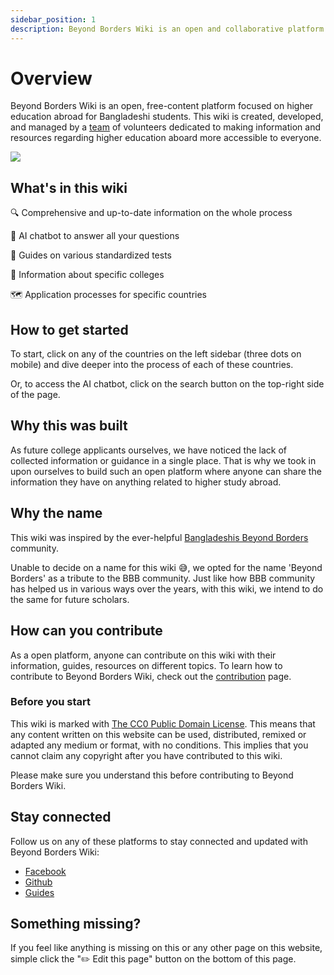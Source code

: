 ```yaml
---
sidebar_position: 1
description: Beyond Borders Wiki is an open and collaborative platform designed to empower Bangladeshi students on their journey to study abroad.
---
```


# Overview

Beyond Borders Wiki is an open, free-content platform focused on higher education abroad for Bangladeshi students. This wiki is created, developed, and managed by a [team](/team) of volunteers dedicated to making information and resources regarding higher education aboard more accessible to everyone.

![](/img/banner-thin-dark.png)

## What's in this wiki

🔍 Comprehensive and up-to-date information on the whole process

🤖 AI chatbot to answer all your questions

📘 Guides on various standardized tests

🏫  Information about specific colleges

🗺️ Application processes for specific countries

## How to get started

To start, click on any of the countries on the left sidebar (three dots on mobile) and dive deeper into the process of each of these countries.

Or, to access the AI chatbot, click on the search button on the top-right side of the page.

## Why this was built

As future college applicants ourselves, we have noticed the lack of collected information or guidance in a single place. That is why we took in upon ourselves to build such an open platform where anyone can share the information they have on anything related to higher study abroad.

## Why the name

This wiki was inspired by the ever-helpful [Bangladeshis Beyond Borders](https://www.facebook.com/groups/BdBeyondBorder) community.

Unable to decide on a name for this wiki 😅, we opted for the name 'Beyond Borders' as a tribute to the BBB community. Just like how BBB community has helped us in various ways over the years, with this wiki, we intend to do the same for future scholars.

## How can you contribute

As a open platform, anyone can contribute on this wiki with their information, guides, resources on different topics. To learn how to contribute to Beyond Borders Wiki, check out the [contribution](/contribute) page.

### Before you start

This wiki is marked with [The CC0 Public Domain License](https://creativecommons.org/publicdomain/zero/1.0/). This means that any content written on this website can be used, distributed, remixed or adapted any medium or format, with no conditions. This implies that you cannot claim any copyright after you have contributed to this wiki.

Please make sure you understand this before contributing to Beyond Borders Wiki.


## Stay connected

Follow us on any of these platforms to stay connected and updated with Beyond Borders Wiki:

- [Facebook](https://www.facebook.com/wiki.beyondborders)
- [Github](https://github.com/MY-Sabil/beyondborders-wiki)
- [Guides](/guides)

## Something missing?

If you feel like anything is missing on this or any other page on this website, simple click the "✏️ Edit this page" button on the bottom of this page.